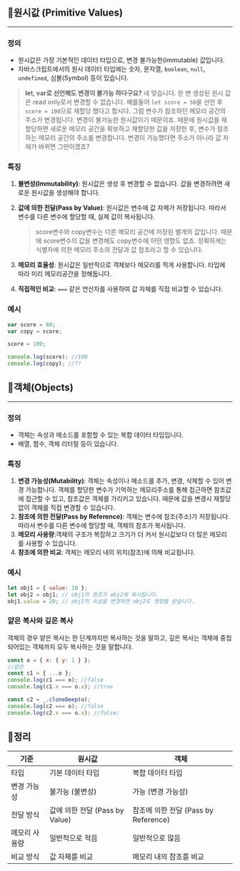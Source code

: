 ## 🍧원시값 (Primitive Values)

---

### 정의

- 원시값은 가장 기본적인 데이터 타입으로, 변경 불가능한(immutable) 값입니다.
- 자바스크립트에서의 원시 데이터 타입에는 숫자, 문자열, `boolean`, `null`, `undefined`, 심볼(Symbol) 등이 있습니다.

> **let, var로 선언해도 변경이 불가능 하다구요?**
> 네 맞습니다. 한 번 생성된 원시 값은 read only로서 변경할 수 없습니다. 예를들어 `let score = 50`을 선언 후 `score = 100`으로 재할당 했다고 합시다. 그럼 변수가 참조하던 메모리 공간의 주소가 변경됩니다. 변경이 불가능한 원시값이기 때문이죠. 때문에 원시값을 재할당하면 새로운 메모리 공간을 확보하고 재할당한 값을 저장한 후, 변수가 참조하는 메모리 공간의 주소를 변경합니다. 변경이 가능했다면 주소가 아니라 값 자체가 바뀌면 그만이겠죠?

### 특징

1. **불변성(Immutability)**: 원시값은 생성 후 변경할 수 없습니다. 값을 변경하려면 새로운 원시값을 생성해야 합니다.
2. **값에 의한 전달(Pass by Value)**: 원시값은 변수에 값 자체가 저장됩니다. 따라서 변수를 다른 변수에 할당할 때, 실제 값이 복사됩니다.

   > score변수와 copy변수는 다른 메모리 공간에 저장된 별개의 값입니다. 때문에 score변수의 값을 변경해도 copy변수에 어떤 영향도 없죠. 정확하게는 식별자에 의한 메모리 주소의 전달과 값 참조라고 할 수 있습니다.

3. **메모리 효율성**: 원시값은 일반적으로 객체보다 메모리를 적게 사용합니다. 타입에 따라 미리 메모리공간을 정해둡니다.
4. **직접적인 비교**: `===` 같은 연산자를 사용하여 값 자체를 직접 비교할 수 있습니다.

### 예시

```javascript
var score = 80;
var copy = score;

score = 100;

console.log(score); //100
console.log(copy); //??
```

## 🍧객체(Objects)

---

### 정의

- 객체는 속성과 메소드를 포함할 수 있는 복합 데이터 타입입니다.
- 배열, 함수, 객체 리터럴 등이 있습니다.

### 특징

1. **변경 가능성(Mutability)**: 객체는 속성이나 메소드를 추가, 변경, 삭제할 수 있어 변경 가능합니다. 객체를 할당한 변수가 기억하는 메모리주소를 통해 접근하면 참조값에 접근할 수 있고, 참조값은 객체를 가리키고 있습니다. 때문에 값을 변경시 재할당 없이 객체를 직접 변경할 수 있습니다.
2. **참조에 의한 전달(Pass by Reference)**: 객체는 변수에 참조(주소)가 저장됩니다. 따라서 변수를 다른 변수에 할당할 때, 객체의 참조가 복사됩니다.
3. **메모리 사용량**:객체의 구조가 복잡하고 크기가 더 커서 원시값보다 더 많은 메모리를 사용할 수 있습니다.
4. **참조에 의한 비교**: 객체는 메모리 내의 위치(참조)에 의해 비교됩니다.

### 예시

```javascript
let obj1 = { value: 10 };
let obj2 = obj1; // obj1의 참조가 obj2에 복사됩니다.
obj1.value = 20; // obj1의 속성을 변경하면 obj2도 영향을 받습니다.
```

### 얕은 복사와 깊은 복사

객체의 경우 얕은 복사는 한 단계까지만 복사하는 것을 말하고, 깊은 복사는 객체에 중첩되어있는 객체까지 모두 복사하는 것을 말합니다.

```javascript
const o = { x: { y: 1 } };
//얕은
const c1 = { ...o };
console.log(c1 === o); //false
console.log(c1.x === o.x); //true

const c2 = _.cloneDeep(o);
console.log(c2 === o); //false
console.log(c2.x === o.x); //false;
```

## 🍧정리

| 기준          | 원시값                         | 객체                                 |
| ------------- | ------------------------------ | ------------------------------------ |
| 타입          | 기본 데이터 타입               | 복합 데이터 타입                     |
| 변경 가능성   | 불가능 (불변성)                | 가능 (변경 가능성)                   |
| 전달 방식     | 값에 의한 전달 (Pass by Value) | 참조에 의한 전달 (Pass by Reference) |
| 메모리 사용량 | 일반적으로 적음                | 일반적으로 많음                      |
| 비교 방식     | 값 자체를 비교                 | 메모리 내의 참조를 비교              |
